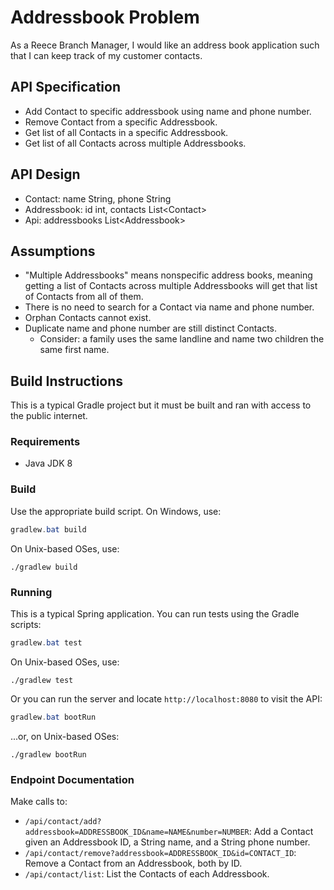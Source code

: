 # Addressbook Problem

As a Reece Branch Manager, I would like an address book application such that I can keep track of my customer contacts.

## API Specification

- Add Contact to specific addressbook using name and phone number.
- Remove Contact from a specific Addressbook.
- Get list of all Contacts in a specific Addressbook.
- Get list of all Contacts across multiple Addressbooks.

## API Design

- Contact: name String, phone String
- Addressbook: id int, contacts List\<Contact\>
- Api: addressbooks List\<Addressbook\>

## Assumptions

- "Multiple Addressbooks" means nonspecific address books, meaning getting a list of Contacts across multiple
  Addressbooks will get that list of Contacts from all of them.
- There is no need to search for a Contact via name and phone number.
- Orphan Contacts cannot exist.
- Duplicate name and phone number are still distinct Contacts.
  - Consider: a family uses the same landline and name two children the same first name.

## Build Instructions

This is a typical Gradle project but it must be built and ran with access to the public internet.

### Requirements

- Java JDK 8

### Build

Use the appropriate build script. On Windows, use:

```powershell
gradlew.bat build
```

On Unix-based OSes, use:

```shell
./gradlew build
```

### Running

This is a typical Spring application. You can run tests using the Gradle scripts:

```powershell
gradlew.bat test
```

On Unix-based OSes, use:

```shell
./gradlew test
```

Or you can run the server and locate `http://localhost:8080` to visit the API:

```powershell
gradlew.bat bootRun
```

...or, on Unix-based OSes:

```shell
./gradlew bootRun
```

### Endpoint Documentation

Make calls to:

- `/api/contact/add?addressbook=ADDRESSBOOK_ID&name=NAME&number=NUMBER`: Add a Contact given an Addressbook ID, a
  String name, and a String phone number.
- `/api/contact/remove?addressbook=ADDRESSBOOK_ID&id=CONTACT_ID`: Remove a Contact from an Addressbook, both by ID.
- `/api/contact/list`: List the Contacts of each Addressbook.
